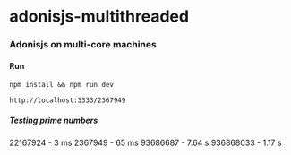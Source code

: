 # adonisjs-multithreaded

### Adonisjs on multi-core machines

#### Run

`npm install && npm run dev`

```
http://localhost:3333/2367949
```

##### Testing prime numbers

22167924 - 3 ms
2367949 - 65 ms
93686687 - 7.64 s
936868033 - 1.17 s
